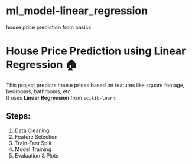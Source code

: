 # ml_model-linear_regression
house price prediction from basics


# House Price Prediction using Linear Regression 🏠

This project predicts house prices based on features like square footage, bedrooms, bathrooms, etc.  
It uses **Linear Regression** from `scikit-learn`.

## Steps:
1. Data Cleaning
2. Feature Selection
3. Train-Test Split
4. Model Training
5. Evaluation & Plots

